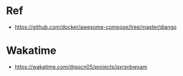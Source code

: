# Ref
- https://github.com/docker/awesome-compose/tree/master/django

# Wakatime
- https://wakatime.com/@spcn05/projects/qxrsnbwxam

